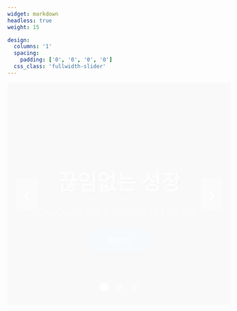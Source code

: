 ```yaml
---
widget: markdown
headless: true
weight: 15

design:
  columns: '1'
  spacing:
    padding: ['0', '0', '0', '0']
  css_class: 'fullwidth-slider'
---
```


<div class="slider-container">
  <div class="slide active" style="background-image: url('https://images.unsplash.com/photo-1451187580459-43490279c0fa?w=1920&q=80');">
    <div class="slide-content">
      <h1>끊임없는 성장</h1>
      <p>DevOps와 자동화로 만드는 더 나은 내일</p>
      <a href="../contact/" class="btn btn-primary">함께하기</a>
    </div>
  </div>
  
  <div class="slide" style="background-image: url('https://images.unsplash.com/photo-1558494949-ef010cbdcc31?w=1920&q=80');">
    <div class="slide-content">
      <h1>데이터 중심의 세상</h1>
      <p>AWS와 Docker로 구축하는 효율적인 인프라</p>
      <a href="../project/" class="btn btn-primary">프로젝트 보기</a>
    </div>
  </div>
  
  <div class="slide" style="background-image: url('https://images.unsplash.com/photo-1519389950473-47ba0277781c?w=1920&q=80');">
    <div class="slide-content">
      <h1>클라우드 컴퓨팅의 미래</h1>
      <p>혁신적인 기술로 세상을 변화시키는 클라우드 여정</p>
      <a href="../about/" class="btn btn-primary">더 알아보기</a>
    </div>
  </div>
  
  <div class="slider-controls">
    <button class="prev" onclick="changeSlide(-1)">‹</button>
    <button class="next" onclick="changeSlide(1)">›</button>
  </div>
  
  <div class="slider-dots">
    <span class="dot active" onclick="currentSlide(1)"></span>
    <span class="dot" onclick="currentSlide(2)"></span>
    <span class="dot" onclick="currentSlide(3)"></span>
  </div>
</div>

<script>
let slideIndex = 1;
showSlide(slideIndex);

setInterval(() => {
  changeSlide(1);
}, 3000);

function changeSlide(n) {
  showSlide(slideIndex += n);
}

function currentSlide(n) {
  showSlide(slideIndex = n);
}

function showSlide(n) {
  let slides = document.querySelectorAll('.slide');
  let dots = document.querySelectorAll('.dot');
  
  if (n > slides.length) { slideIndex = 1 }
  if (n < 1) { slideIndex = slides.length }
  
  slides.forEach(slide => slide.classList.remove('active'));
  dots.forEach(dot => dot.classList.remove('active'));
  
  slides[slideIndex - 1].classList.add('active');
  dots[slideIndex - 1].classList.add('active');
}
</script>

<style>
/* 완전히 화면 전체 너비로 확장 */
.home-section.fullwidth-slider {
  margin: 0 !important;
  padding: 0 !important;
  max-width: 100vw !important;
  width: 100vw !important;
}

.fullwidth-slider .container {
  max-width: 100% !important;
  padding: 0 !important;
  margin: 0 !important;
}

.fullwidth-slider {
  width: 100vw !important;
  position: relative;
  left: 50% !important;
  right: 50% !important;
  margin-left: -50vw !important;
  margin-right: -50vw !important;
  padding: 0 !important;
}

.slider-container {
  position: relative;
  width: 100%;
  height: 500px;
  overflow: hidden;
  margin: 0;
  padding: 0;
}

.slide {
  position: absolute;
  width: 100%;
  height: 100%;
  background-size: cover;
  background-position: center;
  display: none;
  align-items: center;
  justify-content: center;
}

.slide.active {
  display: flex;
  animation: fadeIn 1s;
}

@keyframes fadeIn {
  from { opacity: 0; }
  to { opacity: 1; }
}

.slide::before {
  content: '';
  position: absolute;
  top: 0;
  left: 0;
  width: 100%;
  height: 100%;
  background: rgba(0, 0, 0, 0.5);
}

.slide-content {
  position: relative;
  z-index: 2;
  text-align: center;
  color: white;
  padding: 2rem;
  max-width: 800px;
}

.slide-content h1 {
  font-size: 3rem;
  margin-bottom: 1rem;
  text-shadow: 2px 2px 4px rgba(0,0,0,0.7);
  font-weight: bold;
}

.slide-content p {
  font-size: 1.3rem;
  margin-bottom: 1.5rem;
  text-shadow: 1px 1px 2px rgba(0,0,0,0.7);
}

.btn-primary {
  background-color: #2196F3;
  color: white;
  padding: 1rem 2.5rem;
  border-radius: 5px;
  text-decoration: none;
  display: inline-block;
  transition: all 0.3s;
  font-weight: 600;
  box-shadow: 0 4px 15px rgba(33, 150, 243, 0.4);
}

.btn-primary:hover {
  background-color: #1976D2;
  transform: translateY(-2px);
  box-shadow: 0 6px 20px rgba(33, 150, 243, 0.6);
}

.slider-controls button {
  position: absolute;
  top: 50%;
  transform: translateY(-50%);
  background: rgba(255, 255, 255, 0.3);
  color: white;
  border: none;
  font-size: 3rem;
  padding: 0.5rem 1rem;
  cursor: pointer;
  z-index: 3;
  transition: all 0.3s;
  border-radius: 5px;
}

.slider-controls button:hover {
  background: rgba(255, 255, 255, 0.6);
  transform: translateY(-50%) scale(1.1);
}

.slider-controls .prev { left: 20px; }
.slider-controls .next { right: 20px; }

.slider-dots {
  position: absolute;
  bottom: 30px;
  left: 50%;
  transform: translateX(-50%);
  z-index: 3;
}

.dot {
  display: inline-block;
  width: 14px;
  height: 14px;
  margin: 0 8px;
  background: rgba(255, 255, 255, 0.5);
  border-radius: 50%;
  cursor: pointer;
  transition: all 0.3s;
}

.dot.active, .dot:hover {
  background: white;
  transform: scale(1.4);
}

/* 모바일 반응형 */
@media (max-width: 768px) {
  .slider-container {
    height: 350px;
  }
  
  .slide-content h1 {
    font-size: 2rem;
  }
  
  .slide-content p {
    font-size: 1.1rem;
  }
  
  .btn-primary {
    padding: 0.8rem 2rem;
    font-size: 0.9rem;
  }
  
  .slider-controls button {
    font-size: 2rem;
    padding: 0.3rem 0.7rem;
  }
}

/* 큰 화면 */
@media (min-width: 1200px) {
  .slider-container {
    height: 600px;
  }
  
  .slide-content h1 {
    font-size: 3.5rem;
  }
  
  .slide-content p {
    font-size: 1.5rem;
  }
}
</style>
